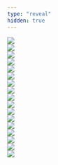 ```yaml
---
type: "reveal"
hidden: true
---
```


<section>
	<img class="stretch plain" src="/cc210/images/04-cond/rockpaperscissors1.png">
</section>
<section>
	<img class="stretch plain" src="/cc210/images/04-cond/rockpaperscissors2.png">
</section>
<section>
	<img class="stretch plain" src="/cc210/images/04-cond/rockpaperscissors3.png">
</section>
<section>
	<img class="stretch plain" src="/cc210/images/04-cond/rockpaperscissors4.png">
</section>
<section>
	<img class="stretch plain" src="/cc210/images/04-cond/rockpaperscissors5.png">
</section>
<section>
	<img class="stretch plain" src="/cc210/images/04-cond/rockpaperscissors6.png">
</section>
<section>
	<img class="stretch plain" src="/cc210/images/04-cond/rockpaperscissors7.png">
</section>
<section>
	<img class="stretch plain" src="/cc210/images/04-cond/rockpaperscissors8.png">
</section>
<section>
	<img class="stretch plain" src="/cc210/images/04-cond/rockpaperscissors1.png">
</section>
<section>
	<img class="stretch plain" src="/cc210/images/04-cond/rockpaperscissors2.png">
</section>
<section>
	<img class="stretch plain" src="/cc210/images/04-cond/rockpaperscissors9.png">
</section>
<section>
	<img class="stretch plain" src="/cc210/images/04-cond/rockpaperscissors10.png">
</section>
<section>
	<img class="stretch plain" src="/cc210/images/04-cond/rockpaperscissors11.png">
</section>
<section>
	<img class="stretch plain" src="/cc210/images/04-cond/rockpaperscissors12.png">
</section>
<section>
	<img class="stretch plain" src="/cc210/images/04-cond/rockpaperscissors13.png">
</section>
<section>
	<img class="stretch plain" src="/cc210/images/04-cond/rockpaperscissors14.png">
</section>
<section>
	<img class="stretch plain" src="/cc210/images/04-cond/rockpaperscissors15.png">
</section>
